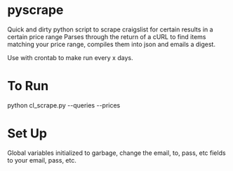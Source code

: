 # pyscrape
Quick and dirty python script to scrape craigslist for certain results in a certain price range
Parses through the return of a cURL to find items matching your price range, compiles them into json and emails a digest.

Use with crontab to make run every x days.

# To Run
python cl_scrape.py --queries <list of queries> --prices <list of max prices for queries>

# Set Up
Global variables initialized to garbage, change the email, to, pass, etc fields to your email, pass, etc.
